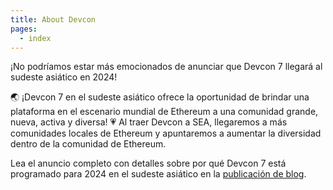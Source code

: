 ```yaml
---
title: About Devcon
pages:
  - index
---
```

¡No podríamos estar más emocionados de anunciar que Devcon 7 llegará al sudeste asiático en 2024!

🌏 ¡Devcon 7 en el sudeste asiático ofrece la oportunidad de brindar una plataforma en el escenario mundial de Ethereum a una comunidad grande, nueva, activa y diversa!
💗 Al traer Devcon a SEA, llegaremos a más comunidades locales de Ethereum y apuntaremos a aumentar la diversidad dentro de la comunidad de Ethereum.

Lea el anuncio completo con detalles sobre por qué Devcon 7 está programado para 2024 en el sudeste asiático en la [publicación de blog](https://blog.ethereum.org/2023/02/28/devcon-7-update/).